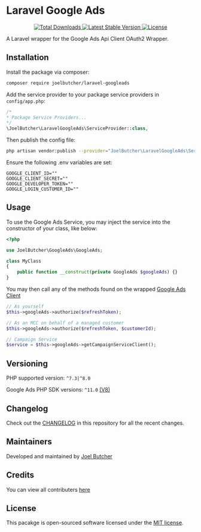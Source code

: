 # Laravel Google Ads

<p align="center">
    <a href="https://packagist.org/packages/joelbutcher/laravel-googleads">
        <img src="https://img.shields.io/packagist/dt/joelbutcher/laravel-googleads" alt="Total Downloads">
    </a>
    <a href="https://packagist.org/packages/joelbutcher/laravel-googleads">
        <img src="https://img.shields.io/packagist/v/joelbutcher/laravel-googleads" alt="Latest Stable Version">
    </a>
    <a href="https://packagist.org/packages/joelbutcher/laravel-googleads">
        <img src="https://img.shields.io/packagist/l/joelbutcher/laravel-googleads" alt="License">
    </a>
</p>

A Laravel wrapper for the Google Ads Api Client OAuth2 Wrapper.

## Installation

Install the package via composer:

```sh
composer require joelbutcher/laravel-googleads
```

Add the service provider to your package service providers in `config/app.php`:

```php
/*
* Package Service Providers...
*/
\JoelButcher\LaravelGoogleAds\ServiceProvider::class,
```

Then publish the config file:

```sh
php artisan vendor:publish --provider="JoelButcher\LaravelGoogleAds\ServiceProvider"
```

Ensure the following .env variables are set:

```
GOOGLE_CLIENT_ID=""
GOOGLE_CLIENT_SECRET=""
GOOGLE_DEVELOPER_TOKEN=""
GOOGLE_LOGIN_CUSTOMER_ID=""
```

## Usage

To use the Google Ads Service, you may inject the service into the constructor of your class, like below:

```php
<?php

use JoelButcher\GoogleAds\GoogleAds;

class MyClass
{
    public function __construct(private GoogleAds $googleAds) {}
}
```

You may then call any of the methods found on the wrapped [Google Ads Client](https://github.com/googleads/google-ads-php/blob/main/src/Google/Ads/GoogleAds/Lib/V8/GoogleAdsClient.php)

```php
// As yourself
$this->googleAds->authorize($refreshToken);

// As an MCC on behalf of a managed customer
$this->googleAds->authorize($refreshToken, $customerId);

// Campaign Service
$service = $this->googleAds->getCampaignServiceClient();
```

## Versioning
PHP supported version: `^7.3|^8.0`

Google Ads PHP SDK versions: `^11.0` [(V8)](https://github.com/googleads/google-ads-php/tree/main/src/Google/Ads/GoogleAds/V8)

## Changelog

Check out the [CHANGELOG](CHANGELOG.md) in this repository for all the recent changes.

## Maintainers

Developed and maintained by [Joel Butcher](https://joelbutcher.co.uk)

## Credits

You can view all contributers [here](https://github.com/joelbutcher/laravel-googleads/graphs/contributors)

## License

This pacakge is open-sourced software licensed under the [MIT license](LICENSE.md).
